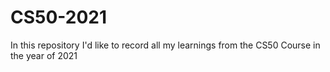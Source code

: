 # CS50-2021
In this repository I'd like to record all my learnings from the CS50 Course in the year of 2021

